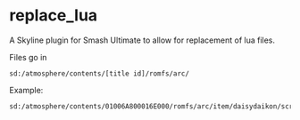 # replace_lua

A Skyline plugin for Smash Ultimate to allow for replacement of lua files.


Files go in 

```
sd:/atmosphere/contents/[title id]/romfs/arc/
```

Example:

```
sd:/atmosphere/contents/01006A800016E000/romfs/arc/item/daisydaikon/script/animcmd/body/game.lc
```
